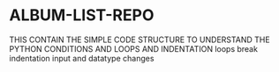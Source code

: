 # ALBUM-LIST-REPO
THIS CONTAIN THE SIMPLE CODE STRUCTURE TO UNDERSTAND THE PYTHON CONDITIONS AND LOOPS AND INDENTATION
loops
break
indentation
input and datatype changes

